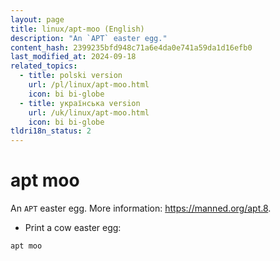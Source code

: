```yaml
---
layout: page
title: linux/apt-moo (English)
description: "An `APT` easter egg."
content_hash: 2399235bfd948c71a6e4da0e741a59da1d16efb0
last_modified_at: 2024-09-18
related_topics:
  - title: polski version
    url: /pl/linux/apt-moo.html
    icon: bi bi-globe
  - title: українська version
    url: /uk/linux/apt-moo.html
    icon: bi bi-globe
tldri18n_status: 2
---
```

# apt moo

An `APT` easter egg.
More information: <https://manned.org/apt.8>.

- Print a cow easter egg:

`apt moo`
